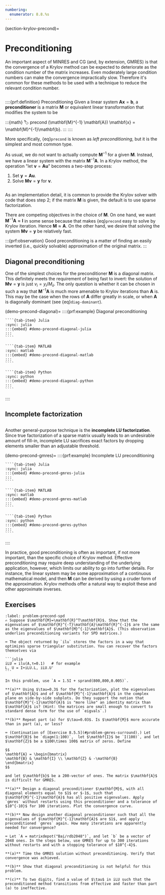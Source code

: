 ```yaml
---
numbering:
  enumerator: 8.8.%s
---
```

(section-krylov-precond)=
# Preconditioning

An important aspect of MINRES and CG (and, by extension, GMRES) is that the convergence of a Krylov method can be expected to deteriorate as the condition number of the matrix increases. Even moderately large condition numbers can make the convergence impractically slow. Therefore it's common for these methods to be used with a technique to reduce the relevant condition number.

```{index} GMRES; preconditioning in, ! preconditioning
```

::::{prf:definition} Preconditioning
Given a linear system $\mathbf{A}\mathbf{x}=\mathbf{b}$, a **preconditioner** is a matrix $\mathbf{M}$ or equivalent linear transformation that modifies the system to be

:::{math}
:label: precond
(\mathbf{M}^{-1} \mathbf{A}) \mathbf{x} = \mathbf{M}^{-1}\mathbf{b}.
:::
::::
 
More specifically, {eq}`precond` is known as *left preconditioning*, but it is the simplest and most common type.

As usual, we do not want to actually compute $\mathbf{M}^{-1}$ for a given $\mathbf{M}$. Instead, we have a linear system with the matrix $\mathbf{M}^{-1}\mathbf{A}$. In a Krylov method, the operation "let $\mathbf{v}=\mathbf{A}\mathbf{u}$" becomes a two-step process:

1. Set $\mathbf{y}=\mathbf{A}\mathbf{u}$.
2. Solve $\mathbf{M}\mathbf{v}=\mathbf{y}$ for $\mathbf{v}$.

```{index} sparse matrix, LU factorization
```

As an implementation detail, it is common to provide the Krylov solver with code that does step 2; if the matrix $\mathbf{M}$ is given, the default is to use sparse factorization. 

There are competing objectives in the choice of $\mathbf{M}$. On one hand, we want $\mathbf{M}^{-1}\mathbf{A}\approx \mathbf{I}$ in some sense because that makes {eq}`precond` easy to solve by Krylov iteration. Hence $\mathbf{M}\approx \mathbf{A}$. On the other hand, we desire that solving the system $\mathbf{M}\mathbf{v}=\mathbf{y}$ be relatively fast. 

:::{prf:observation}
Good preconditioning is a matter of finding an easily inverted (i.e., quickly solvable) approximation of the original matrix. 
:::

## Diagonal preconditioning

One of the simplest choices for the preconditioner $\mathbf{M}$ is a diagonal matrix. This definitely meets the requirement of being fast to invert: the solution of $\mathbf{M}\mathbf{v}=\mathbf{y}$ is just $v_i=y_i/M_{ii}$. The only question is whether it can be chosen in such a way that $\mathbf{M}^{-1}\mathbf{A}$ is much more amenable to Krylov iterations than $\mathbf{A}$ is. This may be the case when the rows of $\mathbf{A}$ differ greatly in scale, or when $\mathbf{A}$ is diagonally dominant (see {eq}`diag-dominant`).

(demo-precond-diagonal)=
::::{prf:example} Diagonal preconditioning
`````{tab-set}
````{tab-item} Julia
:sync: julia
:::{embed} #demo-precond-diagonal-julia
:::
````

````{tab-item} MATLAB
:sync: matlab
:::{embed} #demo-precond-diagonal-matlab
:::
````

````{tab-item} Python
:sync: python
:::{embed} #demo-precond-diagonal-python
:::
````
`````
::::


## Incomplete factorization

```{index} ! LU factorization; incomplete
```

Another general-purpose technique is the **incomplete LU factorization**. Since true factorization of a sparse matrix usually leads to an undesirable amount of fill-in, incomplete LU sacrifices exact factors by dropping elements smaller than an adjustable threshold.

(demo-precond-gmres)=
::::{prf:example} Incomplete LU preconditioning
`````{tab-set}
````{tab-item} Julia
:sync: julia
:::{embed} #demo-precond-gmres-julia
:::
````

````{tab-item} MATLAB
:sync: matlab
:::{embed} #demo-precond-gmres-matlab
:::
````

````{tab-item} Python
:sync: python
:::{embed} #demo-precond-gmres-python
:::
````
`````
::::


In practice, good preconditioning is often as important, if not more important, than the specific choice of Krylov method. Effective preconditioning may require deep understanding of the underlying application, however, which limits our ability to go into further details. For instance, the linear system may be some approximation of a continuous mathematical model, and then $\mathbf{M}$ can be derived by using a cruder form of the approximation. Krylov methods offer a natural way to exploit these and other approximate inverses.

## Exercises

``````{exercise}
:label: problem-precond-spd
✍ Suppose $\mathbf{M}=\mathbf{R}^T\mathbf{R}$. Show that the eigenvalues of $\mathbf{R}^{-T}\mathbf{A}\mathbf{R}^{-1}$ are the same as the eigenvalues of $\mathbf{M}^{-1}\mathbf{A}$. (This observation underlies preconditioning variants for SPD matrices.)
``````

``````{exercise}
⌨ The object returned by `ilu` stores the factors in a way that optimizes sparse triangular substitution. You can recover the factors themselves via

```julia
iLU = ilu(A,τ=0.1)   # for example
L, U = I+iLU.L, iLU.U'
```

In this problem, use `A = 1.5I + sprand(800,800,0.005)`.

**(a)** Using $\tau=0.3$ for the factorization, plot the eigenvalues of $\mathbf{A}$ and of $\mathbf{M}^{-1}\mathbf{A}$ in the complex plane on side-by-side subplots. Do they support the notion that $\mathbf{M}^{-1}\mathbf{A}$ is "more like" an identity matrix than $\mathbf{A}$ is? (Hint: the matrices are small enough to convert to standard dense form for the use of `eigvals`.)

**(b)** Repeat part (a) for $\tau=0.03$. Is $\mathbf{M}$ more accurate than in part (a), or less?
``````

``````{exercise}
⌨ (Continuation of [Exercise 8.5.5](#problem-gmres-surround).) Let $\mathbf{B}$ be `diagm(1:100)`,  let $\mathbf{I}$ be `I(100)`, and let $\mathbf{Z}$ be a $100\times 100$ matrix of zeros. Define 

$$
\mathbf{A} = \begin{bmatrix}
\mathbf{B} & \mathbf{I} \\ \mathbf{Z} & -\mathbf{B}
\end{bmatrix}
$$ 

and let $\mathbf{b}$ be a 200-vector of ones. The matrix $\mathbf{A}$ is difficult for GMRES. 

**(a)** Design a diagonal preconditioner $\mathbf{M}$, with all diagonal elements equal to $1$ or $-1$, such that $\mathbf{M}^{-1}\mathbf{A}$ has all positive eigenvalues. Apply `gmres` without restarts using this preconditioner and a tolerance of $10^{-10}$ for 100 iterations. Plot the convergence curve. 

**(b)** Now design another diagonal preconditioner such that all the eigenvalues of $\mathbf{M}^{-1}\mathbf{A}$ are $1$, and apply preconditioned `gmres` again. How many iterations are apparently needed for convergence? 
``````

``````{exercise}
⌨ Let `A = matrixdepot("Bai/rdb2048")`, and let `b` be a vector of 2048 ones. In the steps below, use GMRES for up to 300 iterations without restarts and with a stopping tolerance of $10^{-4}$.

**(a)** Time the GMRES solution without preconditioning. Verify that convergence was achieved. 

**(b)** Show that diagonal preconditioning is not helpful for this problem.

**(c)** To two digits, find a value of $\tau$ in iLU such that the preconditioned method transitions from effective and faster than part (a) to ineffective. 

``````
